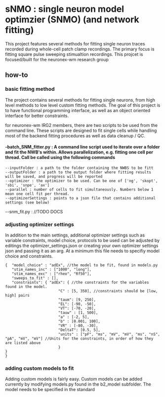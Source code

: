 # sNMO : single neuron model optimzier (SNMO) (and network fitting)

This project features several methods for fitting single neuron traces recorded during whole-cell patch clamp recordings. The primary focus is fitting square pulse sweeping stimualtion recordings. This projcet is focused/built for the neuronex-wm research group

## how-to
### basic fitting method

The project contains several methods for fitting single neurons, from high level methods to low level custom fitting methods. The goal of this project is to have functional programming interface, as well as an object oriented interface for better constraints.

for neuronex-wm IRG2 members, there are two scripts to be used from the command line. These scripts are designed to fit single cells while handling most of the backend fitting procedures as well as data cleanup / QC.

#### -batch_SNM_fitter.py : A command line script used to iterate over a folder and fit the NWB's within. Allows parallelization, e.g. fitting one cell per thread. Call be called using the following commands
```
--inputFolder : a path to the folder containing the NWBS to be fitt
--outputFolder : a path to the output folder where fitting results will be saved, and progress will be reported
--optimizer : the optimizer to be used. Can be one of ['ng', 'skopt', 'sbi', 'snpe', 'ax']
--parallel : number of cells to fit simultaneously. Numbers below 1 mean one cell fit per thread.
--optimizerSettings : points to a json file that contains additional settings (see below)
```

--snm_fit.py : //TODO DOCS


### adjusting optimizer settings
In addition to the main settings, additional optimizer settings such as variable constraints, model choice, protocols to be used can be adjusted by editings the optimizer_settings.json or creating your own optimizer settings json and passing it as an arg. At a minimum this file needs to specifiy model choice and constraints.
```
{  "model_choice" : "adEx", //the model to be fit, found in models.py
   "stim_names_inc" : ["1000", "long"],
   "stim_names_exc" : ["rheo", "Rf50"],
   "sweeps_to_fit" : [], 
   "constraints": { "adEx": { //the constraints for the variables found in the model.
                        "C" : [5, 350], //constraints should be [low, high] pairs
                        "taum": [9, 250],
                        "EL": [-90, -50],
                        "VT": [-70, -20],
                        "tauw" : [1, 500],
                        "a" : [-2, 5], 
                        "b" : [0.001, 100],
                        "VR" : [-80, -30],
                        "DeltaT": [0.5, 5],
                        "units" : ["pF", "ms", "mV", "mV", "ms", "nS", "pA", "mV", "mV"] //Units for the constraints, in order of how they are listed above
                        }                    
}
}

```

### adding custom models to fit

Adding custom models is fairly easy. Custom models can be added currently by modifying models.py found in the b2_model subfolder. The model needs to be specified in the standard
